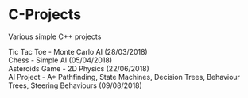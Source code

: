 # C-Projects
Various simple C++ projects

Tic Tac Toe - Monte Carlo AI (28/03/2018)\
Chess - Simple AI (05/04/2018)\
Asteroids Game - 2D Physics (22/06/2018)\
AI Project - A* Pathfinding, State Machines, Decision Trees, Behaviour Trees, Steering Behaviours (09/08/2018)

